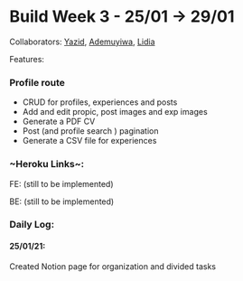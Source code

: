 # Build Week 3 - 25/01 -> 29/01 

Collaborators: [Yazid](https://github.com/Imaginationzz), [Ademuyiwa](https://github.com/tay4real), [Lidia](https://github.com/LidiaKovac)

Features: 
### Profile route
- CRUD for profiles, experiences and posts
- Add and edit propic, post images and exp images 
- Generate a PDF CV 
- Post (and profile search ) pagination
- Generate a CSV file for experiences

### ~Heroku Links~: 
FE: (still to be implemented)

BE: (still to be implemented)

### Daily Log: 
#### 25/01/21: 
Created Notion page for organization and divided tasks
